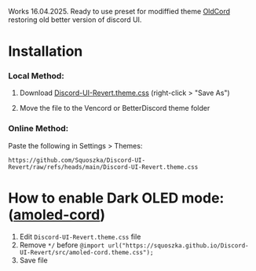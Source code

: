 Works 16.04.2025.
Ready to use preset for modiffied theme [OldCord](https://github.com/milbits/oldcord) restoring old better version of discord UI.

# Installation

### Local Method:

1. Download [Discord-UI-Revert.theme.css](https://github.com/Squoszka/Discord-UI-Revert/raw/refs/heads/main/Discord-UI-Revert.theme.css) (right-click > "Save As")

2. Move the file to the Vencord or BetterDiscord theme folder

### Online Method:
Paste the following in Settings > Themes:

```https://github.com/Squoszka/Discord-UI-Revert/raw/refs/heads/main/Discord-UI-Revert.theme.css```

# How to enable Dark OLED mode: ([amoled-cord](https://github.com/LuckFire/amoled-cord))
1. Edit ```Discord-UI-Revert.theme.css``` file
2. Remove ```*/``` before ```@import url("https://squoszka.github.io/Discord-UI-Revert/src/amoled-cord.theme.css");```
3. Save file
